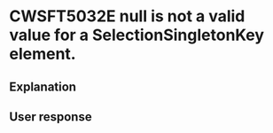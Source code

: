 # CWSFT5032E null is not a valid value for a SelectionSingletonKey element.

## Explanation

## User response